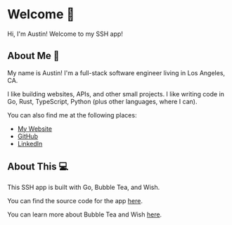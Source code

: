 # Welcome :wave:

Hi, I'm Austin! Welcome to my SSH app!

## About Me :man:

My name is Austin! I'm a full-stack software engineer living in Los Angeles, CA.

I like building websites, APIs, and other small projects. I like writing code
in Go, Rust, TypeScript, Python (plus other languages, where I can).

You can also find me at the following places:

- [My Website](https://austinpoor.com)
- [GitHub](https://github.com/a-poor)
- [LinkedIn](https://linkedin/in/austinpoor)

## About This :computer:

This SSH app is built with Go, Bubble Tea, and Wish.

You can find the source code for the app [here](https://github.com/a-poor/ssh-austinpoor-com).

You can learn more about Bubble Tea and Wish [here](https://github.com/charmbracelet).
